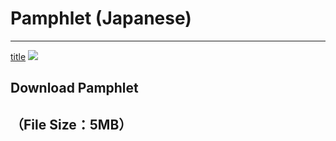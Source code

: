 # Pamphlet (Japanese)

---
[title](/pamphlet/【東大CAST】五月祭2024パンフレット.pdf)
![](/img/pamphlet/pamphlet.png)
## Download Pamphlet
（File Size：5MB）
---